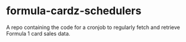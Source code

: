 # formula-cardz-schedulers
A repo containing the code for a cronjob to regularly fetch and retrieve Formula 1 card sales data.
